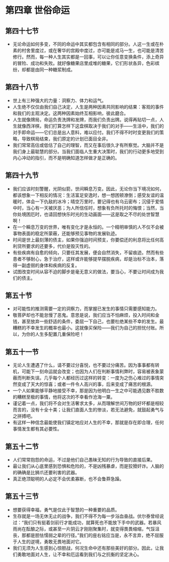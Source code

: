 # 第四章 世俗命运
## 第四十七节
- 无论命运如何多变，不同的命运中其实都包含有相同的部分。人这一生或在朴素的村舍里度过，或在奢华的宫殿中度过，亦可能是戎马一生，也可能是清苦修行。然而，每一种人生其实都是一回事，可以让你任意变换条件，添上奇异的冒险、成功和失败。就好像糖果店里成堆的糖果，它们形状各异，色彩缤纷，却都是由同一种糖浆制成。

## 第四十八节
- 世上有三种强大的力量：洞察力、体力和运气。
- 人生绝不仅仅由我们自己决定，人生是两种因素共同影响的结果：客观的事件和我们的主观决定。这两种因素始终互相影响，彼此磨合。
- 人生就像牌局，命运负责洗牌和发牌，而我们负责出牌。说得再贴切一点，人生就像西洋棋，我们打算怎样下这盘棋取决于我们的对手——生活中，我们的对手即命运——它们总是出人意料，难以应付。我们不得不时时变更我们的策略，导致棋局结束，我们原定的计划已面目全非。
- 我们常常高估或低估了自己的理智，而又在事后很久才有所察觉。大脑并不是我们身上最聪慧的部分。当我们面临人生重大决策时，我们的行动更多地受到内心冲动的指引，而不是明确知道怎样做才是正确的。

## 第四十九节
- 我们应该时刻警醒，光阴似箭，世间瞬息万变。因此，无论你当下境况如何，都该想象一下相反的情况：生活富足安逸时，想一想困顿潦倒；感受友谊的温暖时，体会一下仇敌的冰冷；晴空万里时，要记得也有乌云密布；沉侵于爱情中时，当心有一天被厌恶；为人所信任时，想象有负所托时的悔恨；当然，当你处境困厄时，也请回想快乐时光的生动画面——这是取之不尽的处世智慧啊！
- 在一个瞬息万变的世界，唯有变化才是永恒的。一个精明审慎的人不仅不会被事物表面的稳定所蒙蔽，还能够预见事物的发展轨迹。
- 时间是世上最刻薄的债主，如果你强迫时间预支，你要偿还的利息将比任何高利贷所要求的还要多，代价是毁灭性的。
- 有些疾病有自愈的倾向，只要任其发展，便会自然消失，不留痕迹。然而有些患者不够耐心，急于治疗，这样或许能够提早摆脱疾病，却是治标不治本，落得一副虚弱的身体和疾病的反复。
- 试图改变时间从容不迫的脚步是毫无意义的做法，要当心，不要让时间成为我们的债主。

## 第五十节
- 对可能性的推测需要一定的洞察力，而掌握已发生的事情只需要感知能力。
- 敬菩萨却也不能怠慢了恶鬼。意思是说，我们应当不怕麻烦，投入时间和金钱，甚至放弃一些舒适的条件，委屈一下自己，也要杜绝某些不幸的发生。最糟糕的不幸发生的概率也最小。这就像买保险——我们为自己的担忧付账。所以，为你的人生多配置几重保险吧！

## 第五十一节
- 无论人生遭遇了什么，请不要过分喜悦，也不要过分痛苦。因为事事都有转机，可能下一刻命运就会改变；也因为人们在判断事情利弊时，容易被表象蒙蔽而判断失误。几乎每个人都经历过这样的转变：一度为之伤心难过的事情突然变成了天大的惊喜；或者一件令人高兴的事，后来变成了痛苦的根源。
- 一个人如果能够平静地接受不幸，那是因为他明白一生之中可能遇见数不胜数的糟糕至极的事情，他将这次的不幸看作沧海一粟。
- 谨记着一点，我们将不会对生活奢求太多，从而理解世间万物的好坏都是相较而言的，没有十全十美；让我们直面人生的惨淡，若无法避免，就鼓起勇气与之拼搏吧。
- 有这样一种信念最能使我们镇定地应对人生的不幸，那就是存在即合理，任何事情发生都有其必要性。

## 第五十二节
- 人们常常抱怨的命运，不过是他们自己愚昧无知的行为导致的直接后果。
- 最让我们从心底里感到恐惧和危险的，不是凶残暴虐，而是狡猾奸诈。人脑的的确确是比狮爪还要利害的武器。
- 真正绝顶聪明的人必定不会优柔寡断，也不会鲁莽急躁。

## 第五十三节
- 想要获得幸福，勇气是仅此于智慧的一种重要的品质。
- 生存就是一场无休无止的战争，我们不得不为每一步浴血奋战。伏尔泰曾经说过：“我们只有挺着剑前行才能成功，就算死也不能放下手中的武器。若暴风雨尚在酝酿之际，或甚至一片阴云才刚刚聚集时，就变得畏畏缩缩，气馁沮丧，那都是胆怯懦弱之辈的行径。”我们的座右铭应当是，永不言弃，绝不屈服于人生的逆境，勇敢无畏地面对它。
- 我们无须为人生感到心惊胆战，何况生命中还有那些美好的部分。因此，让我们勇敢地面对人生，让不幸和厄运看到我们与之抗衡的坚定决心。